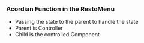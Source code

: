 ### Acordian Function in the RestoMenu
- Passing the state to the parent to handle the state
- Parent is Controller
- Child is the controlled Component